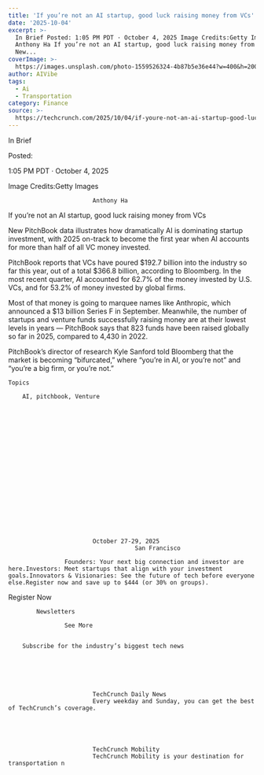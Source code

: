 ```yaml
---
title: 'If you’re not an AI startup, good luck raising money from VCs'
date: '2025-10-04'
excerpt: >-
  In Brief Posted: 1:05 PM PDT · October 4, 2025 Image Credits:Getty Images
  Anthony Ha If you’re not an AI startup, good luck raising money from VCs
  New...
coverImage: >-
  https://images.unsplash.com/photo-1559526324-4b87b5e36e44?w=400&h=200&fit=crop&auto=format
author: AIVibe
tags:
  - Ai
  - Transportation
category: Finance
source: >-
  https://techcrunch.com/2025/10/04/if-youre-not-an-ai-startup-good-luck-raising-money-from-vcs/
---
```

In Brief



Posted:


1:05 PM PDT · October 4, 2025



Image Credits:Getty Images



	
		
							
											
									
					
		
							Anthony Ha
					
	



If you’re not an AI startup, good luck raising money from VCs


New PitchBook data illustrates how dramatically AI is dominating startup investment, with 2025 on-track to become the first year when AI accounts for more than half of all VC money invested.

PitchBook reports that VCs have poured $192.7 billion into the industry so far this year, out of a total $366.8 billion, according to Bloomberg. In the most recent quarter, AI accounted for 62.7% of the money invested by U.S. VCs, and for 53.2% of money invested by global firms.


	
	




	
	



Most of that money is going to marquee names like Anthropic, which announced a $13 billion Series F in September. Meanwhile, the number of startups and venture funds successfully raising money are at their lowest levels in years — PitchBook says that 823 funds have been raised globally so far in 2025, compared to 4,430 in 2022.

PitchBook’s director of research Kyle Sanford told Bloomberg that the market is becoming “bifurcated,” where “you’re in AI, or you’re not” and “you’re a big firm, or you’re not.”



	Topics
	
		AI, pitchbook, Venture	









	
	






	
					
				
							October 27-29, 2025
										San Francisco
					
					Founders: Your next big connection and investor are here.Investors: Meet startups that align with your investment goals.Innovators & Visionaries: See the future of tech before everyone else.Register now and save up to $444 (or 30% on groups).
				


Register Now


	








	
		
			Newsletters
							
					See More
				
					
		Subscribe for the industry’s biggest tech news
	
	
		
			
									
						
							TechCrunch Daily News
							Every weekday and Sunday, you can get the best of TechCrunch’s coverage.
							
						
					
									
						
							TechCrunch Mobility
							TechCrunch Mobility is your destination for transportation n
